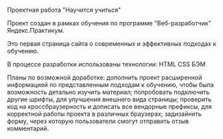 Проектная работа "Научится учиться"

Проект создан в рамках обучения по программе "Веб-разработчик" Яндекс.Практикум.

Это первая страница сайта о современных и эффективных подходах к обучению.

В процессе разработки использованы технологии:
HTML
CSS
БЭМ

Планы по возможной доработке:
дополнить проект расширенной информацией по представленным подходам к обучению, чтобы была возможность детально изучить материал;
попробовать подключить другие шрифты, для улучшения внешнего вида страницы;
проверить код на кроссбраузерность и дописать все вендорные префиксы, для корректной работы проекта в различных браузерах;
задизайнить форму, через которую пользователи смогут отправить отзыв комментарий.
